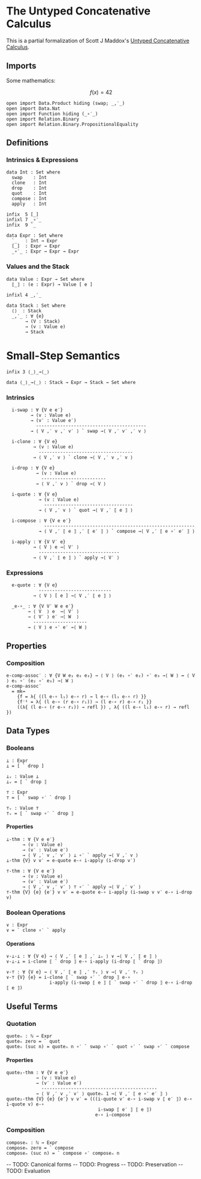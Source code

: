 # The Untyped Concatenative Calculus

This is a partial formalization of Scott J Maddox's [Untyped Concatenative Calculus](https://www.dawn-lang.org/posts/foundations-ucc/).

## Imports

Some mathematics:

$$
f(x) = 42
$$

```
open import Data.Product hiding (swap; _,′_)
open import Data.Nat
open import Function hiding (_∘′_)
open import Relation.Binary
open import Relation.Binary.PropositionalEquality
```

## Definitions

### Intrinsics & Expressions

```
data Int : Set where
  swap    : Int
  clone   : Int
  drop    : Int
  quot    : Int
  compose : Int
  apply   : Int

infix  5 [_]
infixl 7 _∘′_
infix  9 `_

data Expr : Set where
  `_   : Int → Expr
  [_]  : Expr → Expr
  _∘′_ : Expr → Expr → Expr
```

### Values and the Stack

```
data Value : Expr → Set where
  ⟦_⟧ : (e : Expr) → Value [ e ]

infixl 4 _,′_

data Stack : Set where
  ⟨⟩  : Stack
  _,′_ : ∀ {e}
       → (V : Stack)
       → (v : Value e)
       → Stack
```

# Small-Step Semantics

```
infix 3 ⟨_⟩_→⟨_⟩

data ⟨_⟩_→⟨_⟩ : Stack → Expr → Stack → Set where
```

### Intrinsics

```
  i-swap : ∀ {V e e′}
         → (v : Value e)
         → (v′ : Value e′)
           -----------------------------------------
         → ⟨ V ,′ v ,′ v′ ⟩ ` swap →⟨ V ,′ v′ ,′ v ⟩

  i-clone : ∀ {V e}
          → (v : Value e)
            -----------------------------------
          → ⟨ V ,′ v ⟩ ` clone →⟨ V ,′ v ,′ v ⟩

  i-drop : ∀ {V e}
           → (v : Value e)
             ------------------------
           → ⟨ V ,′ v ⟩ ` drop →⟨ V ⟩

  i-quote : ∀ {V e}
            → (v : Value e)
              ---------------------------------
            → ⟨ V ,′ v ⟩ ` quot →⟨ V ,′ ⟦ e ⟧ ⟩

  i-compose : ∀ {V e e′}
              --------------------------------------------------------
            → ⟨ V ,′ ⟦ e ⟧ ,′ ⟦ e′ ⟧ ⟩ ` compose →⟨ V ,′ ⟦ e ∘′ e′ ⟧ ⟩

  i-apply : ∀ {V V′ e}
          → ⟨ V ⟩ e →⟨ V′ ⟩
            ------------------------------
          → ⟨ V ,′ ⟦ e ⟧ ⟩ ` apply →⟨ V′ ⟩
```

### Expressions

```
  e-quote : ∀ {V e}
            ---------------------------
          → ⟨ V ⟩ [ e ] →⟨ V ,′ ⟦ e ⟧ ⟩

  _e-∘_ : ∀ {V V′ W e e′}
        → ⟨ V  ⟩ e  →⟨ V′ ⟩
        → ⟨ V′ ⟩ e′ →⟨ W  ⟩
          --------------------
        → ⟨ V ⟩ e ∘′ e′ →⟨ W ⟩
```

## Properties

### Composition

```
e-comp-assoc′ : ∀ {V W e₁ e₂ e₃} → ⟨ V ⟩ (e₁ ∘′ e₂) ∘′ e₃ →⟨ W ⟩ ↔ ⟨ V ⟩ e₁ ∘′ (e₂ ∘′ e₃) →⟨ W ⟩
e-comp-assoc′
  = mk↔
    {f = λ{ ((l e-∘ l₁) e-∘ r) → l e-∘ (l₁ e-∘ r) }}
    {f⁻¹ = λ{ (l e-∘ (r e-∘ r₁)) → (l e-∘ r) e-∘ r₁ }}
    ((λ{ (l e-∘ (r e-∘ r₁)) → refl }) , λ{ ((l e-∘ l₁) e-∘ r) → refl })
```

## Data Types

### Booleans

```
⊥ : Expr
⊥ = [ ` drop ]

⊥ᵥ : Value ⊥
⊥ᵥ = ⟦ ` drop ⟧

⊤ : Expr
⊤ = [ ` swap ∘′ ` drop ]

⊤ᵥ : Value ⊤
⊤ᵥ = ⟦ ` swap ∘′ ` drop ⟧
```

#### Properties

```
⊥-thm : ∀ {V e e′}
      → (v : Value e)
      → (v′ : Value e′)
      → ⟨ V ,′ v ,′ v′ ⟩ ⊥ ∘′ ` apply →⟨ V ,′ v ⟩
⊥-thm {V} v v′ = e-quote e-∘ i-apply (i-drop v′)

⊤-thm : ∀ {V e e′}
      → (v : Value e)
      → (v′ : Value e′)
      → ⟨ V ,′ v ,′ v′ ⟩ ⊤ ∘′ ` apply →⟨ V ,′ v′ ⟩
⊤-thm {V} {e} {e′} v v′ = e-quote e-∘ i-apply (i-swap v v′ e-∘ i-drop v)
```

### Boolean Operations

```
∨ : Expr
∨ = ` clone ∘′ ` apply
```

#### Operations

```
∨-⊥-⊥ : ∀ {V e} → ⟨ V ,′ ⟦ e ⟧ ,′ ⊥ᵥ ⟩ ∨ →⟨ V ,′ ⟦ e ⟧ ⟩
∨-⊥-⊥ = i-clone ⟦ ` drop ⟧ e-∘ i-apply (i-drop ⟦ ` drop ⟧)

∨-⊤ : ∀ {V e} → ⟨ V ,′ ⟦ e ⟧ ,′ ⊤ᵥ ⟩ ∨ →⟨ V ,′ ⊤ᵥ ⟩
∨-⊤ {V} {e} = i-clone ⟦ ` swap ∘′ ` drop ⟧ e-∘
                i-apply (i-swap ⟦ e ⟧ ⟦ ` swap ∘′ ` drop ⟧ e-∘ i-drop ⟦ e ⟧)
```

## Useful Terms

### Quotation

```
quoteₙ : ℕ → Expr
quoteₙ zero = ` quot
quoteₙ (suc n) = quoteₙ n ∘′ ` swap ∘′ ` quot ∘′ ` swap ∘′ ` compose
```

#### Properties

```
quote₂-thm : ∀ {V e e′}
           → (v : Value e)
           → (v′ : Value e′)
             -------------------------------------------
           → ⟨ V ,′ v ,′ v′ ⟩ quoteₙ 1 →⟨ V ,′ ⟦ e ∘′ e′ ⟧ ⟩
quote₂-thm {V} {e} {e′} v v′ = (((i-quote v′ e-∘ i-swap v ⟦ e′ ⟧) e-∘ i-quote v) e-∘
                                  i-swap ⟦ e′ ⟧ ⟦ e ⟧)
                                 e-∘ i-compose
```

### Composition

```
composeₙ : ℕ → Expr
composeₙ zero = ` compose
composeₙ (suc n) = ` compose ∘′ composeₙ n
```

-- TODO: Canonical forms
-- TODO: Progress
-- TODO: Preservation
-- TODO: Evaluation
